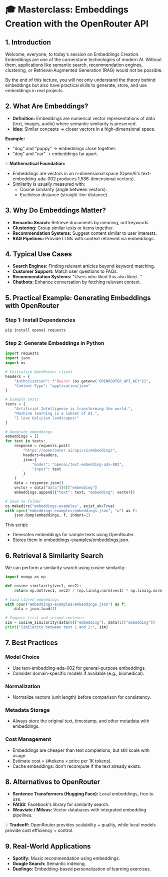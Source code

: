 # 🎓 Masterclass: Embeddings Creation with the OpenRouter API

## 1. Introduction

Welcome, everyone, to today's session on Embeddings Creation.
Embeddings are one of the cornerstone technologies of modern AI. Without them, applications like semantic search, recommendation engines, clustering, or Retrieval-Augmented Generation (RAG) would not be possible.

By the end of this lecture, you will not only understand the theory behind embeddings but also have practical skills to generate, store, and use embeddings in real projects.

## 2. What Are Embeddings?

- **Definition:** Embeddings are numerical vector representations of data (text, images, audio) where semantic similarity is preserved.
- **Idea:** Similar concepts → closer vectors in a high-dimensional space.

**Example:**
- "dog" and "puppy" → embeddings close together.
- "dog" and "car" → embeddings far apart.

💡 **Mathematical Foundation:**
- Embeddings are vectors in an n-dimensional space (OpenAI's text-embedding-ada-002 produces 1,536-dimensional vectors).
- Similarity is usually measured with:
  - Cosine similarity (angle between vectors).
  - Euclidean distance (straight-line distance).

## 3. Why Do Embeddings Matter?

- **Semantic Search:** Retrieve documents by meaning, not keywords.
- **Clustering:** Group similar texts or items together.
- **Recommendation Systems:** Suggest content similar to user interests.
- **RAG Pipelines:** Provide LLMs with context retrieved via embeddings.

## 4. Typical Use Cases

- **Search Engines:** Finding relevant articles beyond keyword matching.
- **Customer Support:** Match user questions to FAQs.
- **Recommendation Systems:** "Users who liked this also liked…"
- **Chatbots:** Enhance conversation by fetching relevant context.

## 5. Practical Example: Generating Embeddings with OpenRouter

### Step 1: Install Dependencies
```bash
pip install openai requests
```

### Step 2: Generate Embeddings in Python
```python
import requests
import json
import os

# Initialize OpenRouter client
headers = {
    "Authorization": f"Bearer {os.getenv('OPENROUTER_API_KEY')}",
    "Content-Type": "application/json"
}

# Example texts
texts = [
    "Artificial Intelligence is transforming the world.",
    "Machine learning is a subset of AI.",
    "I love Galician landscapes!"
]

# Generate embeddings
embeddings = []
for text in texts:
    response = requests.post(
        "https://openrouter.ai/api/v1/embeddings",
        headers=headers,
        json={
            "model": "openai/text-embedding-ada-002",
            "input": text
        }
    )
    data = response.json()
    vector = data["data"][0]["embedding"]
    embeddings.append({"text": text, "embedding": vector})

# Save to folder
os.makedirs("embeddings-examples", exist_ok=True)
with open("embeddings-examples/embeddings.json", "w") as f:
    json.dump(embeddings, f, indent=2)
```

This script:
- Generates embeddings for sample texts using OpenRouter.
- Stores them in embeddings-examples/embeddings.json.

## 6. Retrieval & Similarity Search

We can perform a similarity search using cosine similarity:

```python
import numpy as np

def cosine_similarity(vec1, vec2):
    return np.dot(vec1, vec2) / (np.linalg.norm(vec1) * np.linalg.norm(vec2))

# Load stored embeddings
with open("embeddings-examples/embeddings.json") as f:
    data = json.load(f)

# Compare first and second sentence
sim = cosine_similarity(data[0]["embedding"], data[1]["embedding"])
print("Similarity between text 1 and 2:", sim)
```

## 7. Best Practices

### Model Choice
- Use text-embedding-ada-002 for general-purpose embeddings.
- Consider domain-specific models if available (e.g., biomedical).

### Normalization
- Normalize vectors (unit length) before comparison for consistency.

### Metadata Storage
- Always store the original text, timestamp, and other metadata with embeddings.

### Cost Management
- Embeddings are cheaper than text completions, but still scale with usage.
- Estimate cost = (#tokens × price per 1K tokens).
- Cache embeddings: don't recompute if the text already exists.

## 8. Alternatives to OpenRouter

- **Sentence Transformers (Hugging Face):** Local embeddings, free to use.
- **FAISS:** Facebook's library for similarity search.
- **Weaviate / Milvus:** Vector databases with integrated embedding pipelines.

💡 **Tradeoff:** OpenRouter provides scalability + quality, while local models provide cost efficiency + control.

## 9. Real-World Applications

- **Spotify:** Music recommendation using embeddings.
- **Google Search:** Semantic indexing.
- **Duolingo:** Embedding-based personalization of learning exercises.
